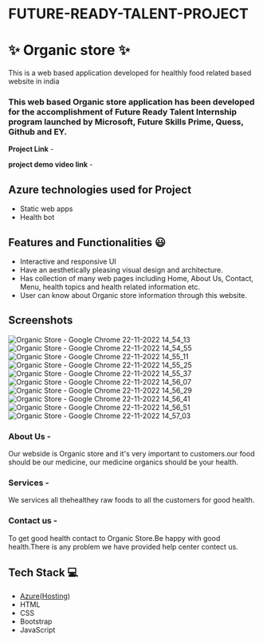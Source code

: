 # FUTURE-READY-TALENT-PROJECT
# ✨ Organic store ✨

This is a web based application developed for healthly food related based website in india

### This web based Organic store application has been developed for the accomplishment of Future Ready Talent Internship program launched by Microsoft, Future Skills Prime, Quess, Github and EY.


**Project Link** -

**project demo video link** - 

## Azure technologies used for Project

- Static web apps
- Health bot

## Features and Functionalities 😃

- Interactive and responsive UI
- Have an aesthetically pleasing visual design and architecture.
- Has collection of many web pages including Home, About Us, Contact, Menu, health topics and health related information etc.
- User can know about Organic store information through this website.

## Screenshots
![Organic Store - Google Chrome 22-11-2022 14_54_13](https://user-images.githubusercontent.com/115798440/203277787-028d817b-f890-4740-9b8e-121f86de5422.png)
![Organic Store - Google Chrome 22-11-2022 14_54_55](https://user-images.githubusercontent.com/115798440/203277809-29043269-58c4-4f16-a1a2-6a447f809845.png)
![Organic Store - Google Chrome 22-11-2022 14_55_11](https://user-images.githubusercontent.com/115798440/203277831-0b4a3095-7175-4d7c-a025-fd2b3682bc5e.png)
![Organic Store - Google Chrome 22-11-2022 14_55_25](https://user-images.githubusercontent.com/115798440/203277852-a80aee52-c42f-4855-87d3-e0d58af12c5b.png)
![Organic Store - Google Chrome 22-11-2022 14_55_37](https://user-images.githubusercontent.com/115798440/203277892-4b7ed99d-40e8-4a9b-a1ab-d1bb51633613.png)
![Organic Store - Google Chrome 22-11-2022 14_56_07](https://user-images.githubusercontent.com/115798440/203277917-7e6aa32e-4b07-464c-a4ee-13a745344dad.png)
![Organic Store - Google Chrome 22-11-2022 14_56_29](https://user-images.githubusercontent.com/115798440/203277946-6f5452f0-4fe1-488d-b882-34def6ac6e12.png)
![Organic Store - Google Chrome 22-11-2022 14_56_41](https://user-images.githubusercontent.com/115798440/203277970-a6147f13-4768-4896-aa59-c06d8ee8dcab.png)
![Organic Store - Google Chrome 22-11-2022 14_56_51](https://user-images.githubusercontent.com/115798440/203277993-9622ab48-ad56-4084-95a1-21919504018e.png)
![Organic Store - Google Chrome 22-11-2022 14_57_03](https://user-images.githubusercontent.com/115798440/203278019-c39071fc-f02c-4f3b-8107-538aea31c057.png)


   

### About Us -
Our webside is Organic store and it's very important to customers.our food should be our medicine, our medicine organics should be your health.




### Services -
We services all thehealthey raw foods to all the customers for good health.



### Contact us - 
To get good health contact to Organic Store.Be happy with good health.There is any problem we have provided help center contect us.




## Tech Stack 💻

- [Azure(Hosting)](https://azure.microsoft.com/en-in/features/azure-portal/)
- HTML
- CSS
- Bootstrap
- JavaScript
